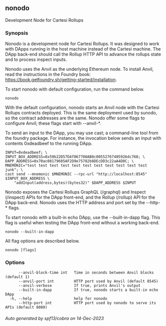 ## nonodo

Development Node for Cartesi Rollups

### Synopsis

Nonodo is a development node for Cartesi Rollups. It was designed to work with DApps running in the
host machine instead of the Cartesi machine. The DApp back-end should call the Rollup HTTP API to
advance the rollups state and to process inspect inputs.

Nonodo uses the Anvil as the underlying Ethereum node. To install Anvil, read the instructions in
the Foundry book: https://book.getfoundry.sh/getting-started/installation.

To start nonodo with default configuration, run the command below.

	nonodo

With the default configuration, nonodo starts an Anvil node with the Cartesi Rollups contracts
deployed. This is the same deployment used by sunodo, so the contract addresses are the same.
Nonodo offer some flags to configure Anvil; these flags start with --anvil-*.

To send an input to the DApp, you may use cast; a command-line tool from the foundry package. For
instance, the invocation below sends an input with contents 0xdeadbeef to the running DApp.

	INPUT=0xdeadbeef; \
	INPUT_BOX_ADDRESS=0x59b22D57D4f067708AB0c00552767405926dc768; \
	DAPP_ADDRESS=0x70ac08179605AF2D9e75782b8DEcDD3c22aA4D0C; \
	MNEMONIC="test test test test test test test test test test test junk"; \
	cast send --mnemonic $MNEMONIC --rpc-url "http://localhost:8545" $INPUT_BOX_ADDRESS \
		"addInput(address,bytes)(bytes32)" $DAPP_ADDRESS $INPUT

Nonodo exposes the Cartesi Rollups GraphQL (/graphql) and Inspect (/inspect) APIs for the DApp
front-end, and the Rollup (/rollup) API for the DApp back-end. Nonodo uses the HTTP address and port
set by the --http-* flags.

To start nonodo with a built-in echo DApp, use the --built-in-dapp flag. This flag is useful when
testing the DApp front-end without a working back-end.

	nonodo --built-in-dapp

All flag options are described below.

```
nonodo [flags]
```

### Options

```
      --anvil-block-time int   Time in seconds between Anvil blocks (default 1)
      --anvil-port int         HTTP port used by Anvil (default 8545)
      --anvil-verbose          If true, prints Anvil's output
      --built-in-dapp          If true, nonodo starts a built-in echo DApp
  -h, --help                   help for nonodo
      --http-port int          HTTP port used by nonodo to serve its APIs (default 8080)
```

###### Auto generated by spf13/cobra on 14-Dec-2023
